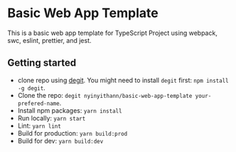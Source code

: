 # Basic Web App Template 

This is a basic web app template for TypeScript Project using webpack, swc, eslint, prettier, and jest.

## Getting started
- clone repo using [degit](https://github.com/Rich-Harris/degit). You might need to install `degit` first: `npm install -g degit`.
- Clone the repo: `degit nyinyithann/basic-web-app-template your-prefered-name`.
- Install npm packages: `yarn install` 
- Run locally: `yarn start`
- Lint: `yarn lint`
- Build for production: `yarn build:prod`
- Build for dev: `yarn build:dev`
